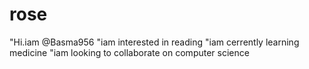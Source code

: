 # rose
"Hi.iam @Basma956
"iam interested in reading
"iam cerrently learning medicine
"iam looking to collaborate on computer science 
